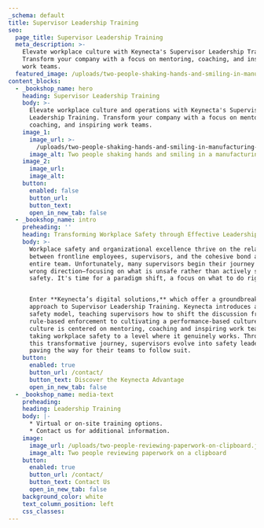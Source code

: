 ```yaml
---
_schema: default
title: Supervisor Leadership Training
seo:
  page_title: Supervisor Leadership Training
  meta_description: >-
    Elevate workplace culture with Keynecta's Supervisor Leadership Training.
    Transform your company with a focus on mentoring, coaching, and inspiring
    work teams.
  featured_image: /uploads/two-people-shaking-hands-and-smiling-in-manufacturing-plant-1.jpg
content_blocks:
  - _bookshop_name: hero
    heading: Supervisor Leadership Training
    body: >-
      Elevate workplace culture and operations with Keynecta's Supervisor
      Leadership Training. Transform your company with a focus on mentoring,
      coaching, and inspiring work teams.
    image_1:
      image_url: >-
        /uploads/two-people-shaking-hands-and-smiling-in-manufacturing-plant-1.jpg
      image_alt: Two people shaking hands and smiling in a manufacturing environment
    image_2:
      image_url:
      image_alt:
    button:
      enabled: false
      button_url:
      button_text:
      open_in_new_tab: false
  - _bookshop_name: intro
    preheading: ''
    heading: Transforming Workplace Safety through Effective Leadership
    body: >-
      Workplace safety and organizational excellence thrive on the relationship
      between frontline employees, supervisors, and the cohesive bond among the
      entire team. Unfortunately, many supervisors begin their journey in the
      wrong direction—focusing on what is unsafe rather than actively seeking
      safety. It's time for a paradigm shift, a focus on what to do right!


      Enter **Keynecta’s digital solutions,** which offer a groundbreaking
      approach to Supervisor Leadership Training. Keynecta introduces a new
      safety model, teaching supervisors how to shift the discussion from
      rule-based enforcement to cultivating a performance-based culture. This
      culture is centered on mentoring, coaching and inspiring work teams,
      taking workplace safety to a level where it genuinely works. Throughout
      this transformative journey, supervisors evolve into safety leaders,
      paving the way for their teams to follow suit.
    button:
      enabled: true
      button_url: /contact/
      button_text: Discover the Keynecta Advantage
      open_in_new_tab: false
  - _bookshop_name: media-text
    preheading:
    heading: Leadership Training
    body: |-
      * Virtual or on-site training options.
      * Contact us for additional information.
    image:
      image_url: /uploads/two-people-reviewing-paperwork-on-clipboard.jpg
      image_alt: Two people reviewing paperwork on a clipboard
    button:
      enabled: true
      button_url: /contact/
      button_text: Contact Us
      open_in_new_tab: false
    background_color: white
    text_column_position: left
    css_classes:
---
```

